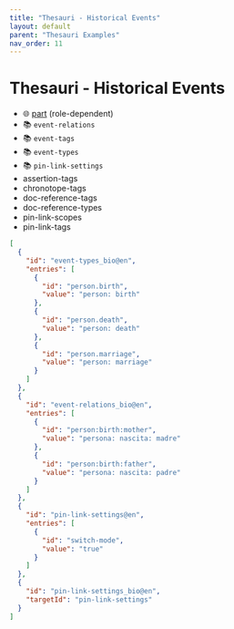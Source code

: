 ```yaml
---
title: "Thesauri - Historical Events"
layout: default
parent: "Thesauri Examples"
nav_order: 11
---
```


# Thesauri - Historical Events

- 🌐 [part](https://github.com/vedph/cadmus-general/blob/master/docs/historical-events.md) (role-dependent)
- 📚 `event-relations`
- 📚 `event-tags`
- 📚 `event-types`
- 📚 `pin-link-settings`
- assertion-tags
- chronotope-tags
- doc-reference-tags
- doc-reference-types
- pin-link-scopes
- pin-link-tags

```json
[
  {
    "id": "event-types_bio@en",
    "entries": [
      {
        "id": "person.birth",
        "value": "person: birth"
      },
      {
        "id": "person.death",
        "value": "person: death"
      },
      {
        "id": "person.marriage",
        "value": "person: marriage"
      }
    ]
  },
  {
    "id": "event-relations_bio@en",
    "entries": [
      {
        "id": "person:birth:mother",
        "value": "persona: nascita: madre"
      },
      {
        "id": "person:birth:father",
        "value": "persona: nascita: padre"
      }
    ]
  },
  {
    "id": "pin-link-settings@en",
    "entries": [
      {
        "id": "switch-mode",
        "value": "true"
      }
    ]
  },
  {
    "id": "pin-link-settings_bio@en",
    "targetId": "pin-link-settings"
  }
]
```
